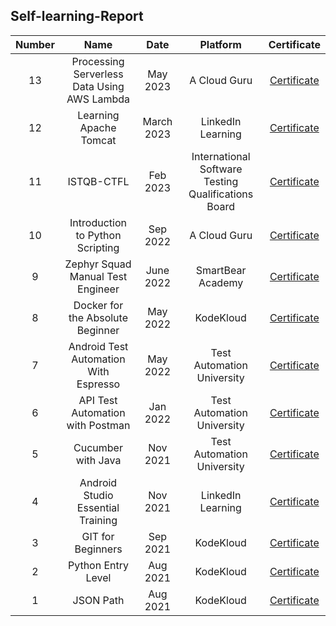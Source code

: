 ## Self-learning-Report

| Number | Name | Date | Platform | Certificate |
| :---: | :---: | :---: | :---: | :---: |
|13|Processing Serverless Data Using AWS Lambda|May 2023|A Cloud Guru|<a href="https://drive.google.com/file/d/1009c70lrO7aToDnoZcIN1B540TSuCMEL/view?usp=sharing">Certificate</a>|
|12|Learning Apache Tomcat|March 2023|LinkedIn Learning|<a href="https://drive.google.com/file/d/1_hzsYuTFlnySyVMzJVCHK5hDv4ImSPFc/view?usp=sharing">Certificate</a>|
|11|ISTQB-CTFL|Feb 2023|International Software Testing Qualifications Board|<a href="http://scr.istqb.org/?name=&number=230207011&orderBy=relevancy&orderDirection=&dateStart=&dateEnd=&expiryStart=&expiryEnd=&certificationBody=&examProvider=&certificationLevel=&country=">Certificate</a>|
|10|Introduction to Python Scripting|Sep 2022|A Cloud Guru|<a href="https://drive.google.com/file/d/1AiZSFnzmYal_iF2i4JV3EnIXh3lNqM5U/view?usp=sharing">Certificate</a>|
|9|Zephyr Squad Manual Test Engineer|June 2022|SmartBear Academy|<a href="https://drive.google.com/file/d/1_WWWRcZoc5HCUvcqUWLyRmQjiXNYVVoh/view?usp=sharing">Certificate</a>|
|8|Docker for the Absolute Beginner|May 2022|KodeKloud|<a href="https://drive.google.com/file/d/1rnyVGXeNwK_voSTCtNixqIMk5oh5GMLF/view?usp=sharing">Certificate</a>|
|7|Android Test Automation With Espresso|May 2022|Test Automation University|<a href="https://drive.google.com/file/d/1b7M9NPvZz9PONRPbZnwp5YonVO5qTGVN/view?usp=sharing">Certificate</a>|
|6|API Test Automation with Postman|Jan 2022|Test Automation University|<a href="https://drive.google.com/file/d/1OVrY-6umBbyupAvWq3JiLvIiKx68_gVj/view?usp=sharing">Certificate</a>|
|5|Cucumber with Java|Nov 2021|Test Automation University|<a href="https://drive.google.com/file/d/1ee006gcJZhiBThR-GlwI-lX4tDuwv_tk/view?usp=sharing">Certificate</a>|
|4|Android Studio Essential Training|Nov 2021|LinkedIn Learning|<a href="https://drive.google.com/file/d/12yyje0ujwFbFPC4iZ3CGyibfEJfLdLVn/view?usp=sharing">Certificate</a>|
|3|GIT for Beginners|Sep 2021|KodeKloud|<a href="https://drive.google.com/file/d/1h-3IlrxzuChojZHMqw2YxZhuTXs9OXwu/view?usp=sharing">Certificate</a>|
|2|Python Entry Level|Aug 2021|KodeKloud|<a href="https://drive.google.com/file/d/1Wj-bYux9Rp4vTKoL8ZI6dqqromabkiWM/view?usp=sharing">Certificate</a>|
|1|JSON Path|Aug 2021|KodeKloud|<a href="https://drive.google.com/file/d/13pzkPkgedmi8LcMIbXLCuIQBeLJLKmp9/view?usp=sharing">Certificate</a>|
